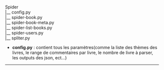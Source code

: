 
Spider</br>
  |__ config.py</br>
  |__ spider-book.py</br>
  |__ spider-book-meta.py</br>
  |__ spider-list-books.py</br>
  |__ spider-users.py</br>
  |__ spliter.py 

  * **config.py** : contient tous les paramètres(comme la liste des thèmes des livres, le range de commentaires par livre, le nombre de livre à parser, les outputs des json, ect...)
  * **